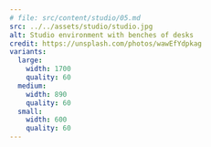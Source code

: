 ```yaml
---
# file: src/content/studio/05.md
src: ../../assets/studio/studio.jpg
alt: Studio environment with benches of desks
credit: https://unsplash.com/photos/wawEfYdpkag
variants:
  large:
    width: 1700
    quality: 60
  medium:
    width: 890
    quality: 60
  small:
    width: 600
    quality: 60
---
```

